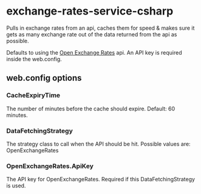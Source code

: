 # exchange-rates-service-csharp
Pulls in exchange rates from an api, caches them for speed & makes sure it gets as many exchange rate out of the data returned from the api as possible.

Defaults to using the [Open Exchange Rates](https://openexchangerates.org/) api. An API key is required inside the web.config.

## web.config options
### CacheExpiryTime
The number of minutes before the cache should expire. Default: 60 minutes.
### DataFetchingStrategy
The strategy class to call when the API should be hit. Possible values are:
  OpenExchangeRates
### OpenExchangeRates.ApiKey
The API key for OpenExchangeRates. Required if this DataFetchingStrategy is used.
